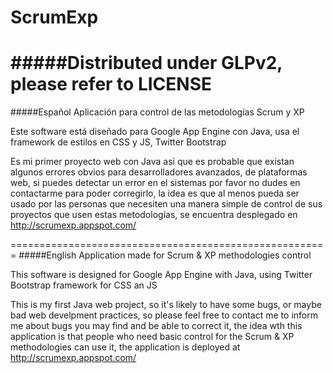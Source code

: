 ScrumExp
========

#####Distributed under GLPv2, please refer to LICENSE
===================================================

#####Español
Aplicación para control de las metodologías Scrum y XP

Este software está diseñado para Google App Engine con Java, usa el framework de estilos en CSS y JS, Twitter Bootstrap

Es mi primer proyecto web con Java así que es probable que existan algunos errores obvios para desarrolladores avanzados, de plataformas web, si puedes detectar un error en el sistemas por favor no dudes en contactarme para poder corregirlo, la idea es que al menos pueda ser usado por las personas que necesiten una manera simple de control de sus proyectos que usen estas metodologías, se encuentra desplegado en http://scrumexp.appspot.com/ 

=======================================================
#####English
Application made for Scrum & XP methodologies control

This software is designed for Google App Engine with Java, using Twitter Bootstrap framework for CSS an JS

This is my first Java web project, so it's likely to have some bugs, or maybe bad web develpment practices, so please feel free to contact me to inform me about bugs you may find and be able to correct it, the idea wth this application is that people who need basic control for the Scrum & XP methodologies can use it, the application is deployed at http://scrumexp.appspot.com/ 
